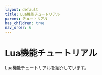 ```yaml
---
layout: default
title: Lua機能チュートリアル
parent: チュートリアル
has_children: true
nav_order: 6
---
```


# Lua機能チュートリアル

Lua機能チュートリアルを紹介しています。